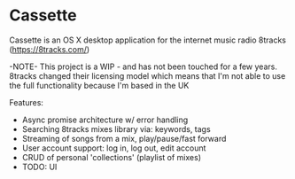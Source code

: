 # Cassette

Cassette is an OS X desktop application for the internet music radio 8tracks (https://8tracks.com/)

-NOTE- This project is a WIP - and has not been touched for a few years. 8tracks changed their licensing model which means that I'm not able to use the full functionality
because I'm based in the UK

Features:
- Async promise architecture w/ error handling
- Searching 8tracks mixes library via: keywords, tags
- Streaming of songs from a mix, play/pause/fast forward
- User account support: log in, log out, edit account
- CRUD of personal 'collections' (playlist of mixes)
- TODO: UI
